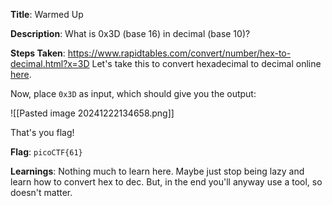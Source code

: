
**Title**: Warmed Up

**Description**:
What is 0x3D (base 16) in decimal (base 10)?


**Steps Taken**:
https://www.rapidtables.com/convert/number/hex-to-decimal.html?x=3D
Let's take this to convert hexadecimal to decimal online [here](https://www.rapidtables.com/convert/number/hex-to-decimal.html).

Now, place `0x3D` as input, which should give you the output:

![[Pasted image 20241222134658.png]]

That's you flag!

**Flag**: `picoCTF{61}`

**Learnings**:
Nothing much to learn here.
Maybe just stop being lazy and learn how to convert hex to dec.
But, in the end you'll anyway use a tool, so doesn't matter.

